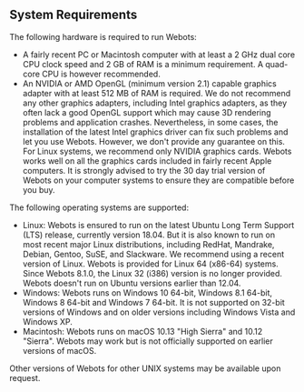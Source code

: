 ## System Requirements

The following hardware is required to run Webots:

- A fairly recent PC or Macintosh computer with at least a 2 GHz dual core CPU clock speed and 2 GB of RAM is a minimum requirement.
A quad-core CPU is however recommended.
- An NVIDIA or AMD OpenGL (minimum version 2.1) capable graphics adapter with at least 512 MB of RAM is required.
We do not recommend any other graphics adapters, including Intel graphics adapters, as they often lack a good OpenGL support which may cause 3D rendering problems and application crashes.
Nevertheless, in some cases, the installation of the latest Intel graphics driver can fix such problems and let you use Webots.
However, we don't provide any guarantee on this.
For Linux systems, we recommend only NVIDIA graphics cards.
Webots works well on all the graphics cards included in fairly recent Apple computers.
It is strongly advised to try the 30 day trial version of Webots on your computer systems to ensure they are compatible before you buy.

The following operating systems are supported:

- Linux: Webots is ensured to run on the latest Ubuntu Long Term Support (LTS) release, currently version 18.04.
But it is also known to run on most recent major Linux distributions, including RedHat, Mandrake, Debian, Gentoo, SuSE, and Slackware.
We recommend using a recent version of Linux.
Webots is provided for Linux 64 (x86-64) systems.
Since Webots 8.1.0, the Linux 32 (i386) version is no longer provided.
Webots doesn't run on Ubuntu versions earlier than 12.04.
- Windows: Webots runs on Windows 10 64-bit, Windows 8.1 64-bit, Windows 8 64-bit and Windows 7 64-bit.
It is not supported on 32-bit versions of Windows and on older versions including Windows Vista and Windows XP.
- Macintosh: Webots runs on macOS 10.13 "High Sierra" and 10.12 "Sierra".
Webots may work but is not officially supported on earlier versions of macOS.

Other versions of Webots for other UNIX systems may be available upon request.
